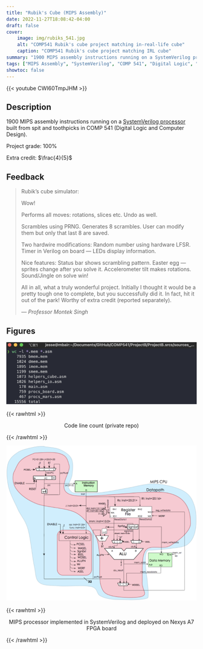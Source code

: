 ```yaml
---
title: "Rubik's Cube (MIPS Assembly)"
date: 2022-11-27T18:08:42-04:00
draft: false
cover:
    image: img/rubiks_541.jpg
    alt: "COMP541 Rubik's cube project matching in-real-life cube"
    caption: "COMP541 Rubik's cube project matching IRL cube"
summary: "1900 MIPS assembly instructions running on a SystemVerilog processor built from spit and toothpicks in COMP 541 (Digital Logic). Project grade: 100%; extra credit: 4/5."
tags: ["MIPS Assembly", "SystemVerilog", "COMP 541", "Digital Logic", "UNC", "Rubik's"]
showtoc: false
---
```


{{< youtube CWI60TmpJHM >}}

## Description

1900 MIPS assembly instructions running on a [SystemVerilog processor](#figures) built from spit and toothpicks in COMP 541 (Digital Logic and Computer Design).

Project grade: 100%

Extra credit: $\frac{4}{5}$

## Feedback

> Rubik’s cube simulator:
>
> Wow!
>
> Performs all moves: rotations, slices etc. Undo as well.
>
> Scrambles using PRNG. Generates 8 scrambles. User can modify them but only that last 8 are saved.
>
> Two hardwire modifications: Random number using hardware LFSR. Timer in Verilog on board — LEDs display information.
>
> Nice features: Status bar shows scrambling pattern. Easter egg — sprites change after you solve it. Accelerometer tilt makes rotations. Sound/Jingle on solve win!
>
> All in all, what a truly wonderful project. Initially I thought it would be a pretty tough one to complete, but you successfully did it. In fact, hit it out of the park! Worthy of extra credit (reported separately).
>
> — <cite>Professor Montek Singh</cite>

## Figures

![Line count of Rubik's project](img/541_rubiks_stats.jpg)

{{< rawhtml >}}
<p align="center">Code line count (private repo)</p>
{{< /rawhtml >}}

![MIPS processor implemented in SystemVerilog](img/541_mips_processor.jpg)

{{< rawhtml >}}
<p align="center">MIPS processor implemented in SystemVerilog and deployed on Nexys A7 FPGA board</p>
{{< /rawhtml >}}
